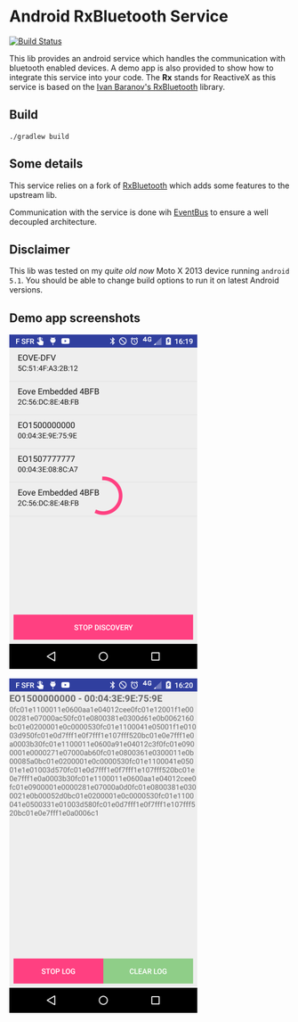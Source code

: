 # Android RxBluetooth Service

[![Build Status](https://travis-ci.org/eove/android-rxbluetooth-service.svg?branch=master)](https://travis-ci.org/eove/android-rxbluetooth-service)

This lib provides an android service which handles the communication with bluetooth enabled devices. A demo app is also provided to show how to integrate this service into your code. The **Rx** stands for ReactiveX as this service is based on the [Ivan Baranov's RxBluetooth](https://github.com/IvBaranov/RxBluetooth/) library.

## Build

```
./gradlew build
```

## Some details

This service relies on a fork of [RxBluetooth](https://github.com/eove/RxBluetooth) which adds some features to the upstream lib.

Communication with the service is done wih [EventBus](https://github.com/greenrobot/EventBus) to ensure a well decoupled architecture.

## Disclaimer

This lib was tested on my *quite old now* Moto X 2013 device running `android 5.1`. You should be able to change build options to run it on latest Android versions.

## Demo app screenshots

![Device discovery](./images/discovery.png?raw=true "Device discovery")

![Device logs](./images/device_logs.png?raw=true "Device logs")


